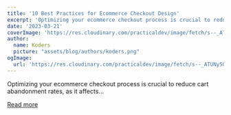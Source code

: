 ```yaml
---
title: '10 Best Practices for Ecommerce Checkout Design'
excerpt: 'Optimizing your ecommerce checkout process is crucial to reduce cart abandonment rates, as it affects...'
date: '2023-03-21'
coverImage: 'https://res.cloudinary.com/practicaldev/image/fetch/s--_ATUNy5Q--/c_imagga_scale,f_auto,fl_progressive,h_420,q_auto,w_1000/https://dev-to-uploads.s3.amazonaws.com/uploads/articles/u0fh61t8bku2k2514ybe.jpg'
author:
  name: Koders
  picture: "assets/blog/authors/koders.png"
ogImage:
  url: 'https://res.cloudinary.com/practicaldev/image/fetch/s--_ATUNy5Q--/c_imagga_scale,f_auto,fl_progressive,h_420,q_auto,w_1000/https://dev-to-uploads.s3.amazonaws.com/uploads/articles/u0fh61t8bku2k2514ybe.jpg'
---
```


Optimizing your ecommerce checkout process is crucial to reduce cart abandonment rates, as it affects...

[Read more](https://dev.to/medusajs/10-best-practices-for-ecommerce-checkout-design-81e)
